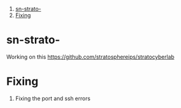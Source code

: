 
1. [sn-strato-](#sn-strato-)
2. [Fixing](#fixing)



# sn-strato-

Working on this 
https://github.com/stratosphereips/stratocyberlab 

# Fixing 

1. Fixing the port and ssh errors

